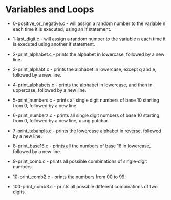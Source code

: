 # Variables and Loops #

* 0-positive_or_negative.c - will assign a random number to the variable n each time it is executed, using an if statement.

* 1-last_digit.c - will assign a random number to the variable n each time it is executed using another if statement.

* 2-print_alphabet.c - prints the alphabet in lowercase, followed by a new line.

* 3-print_alphabt.c - prints the alphabet in lowercase, except q and e, followed by a new line.

* 4-print_alphabets.c - prints the alphabet in lowercase, and then in uppercase, followed by a new line.

* 5-print_numbers.c - prints all single digit numbers of base 10 starting from 0, followed by a new line.

* 6-print_numberz.c - prints all single digit numbers of base 10 starting from 0, followed by a new line, using putchar.

* 7-print_tebahpla.c - prints the lowercase alphabet in reverse, followed by a new line.

* 8-print_base16.c - prints all the numbers of base 16 in lowercase, followed by a new line.

* 9-print_comb.c - prints all possible combinations of single-digit numbers.

* 10-print_comb2.c - prints the numbers from 00 to 99.

* 100-print_comb3.c - prints all possible different combinations of two digits.


